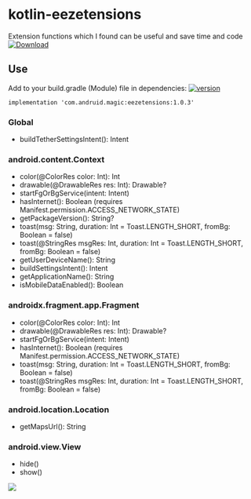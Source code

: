 # kotlin-eezetensions
Extension functions which I found can be useful and save time and code [ ![Download](https://api.bintray.com/packages/death14stroke/libraries/com.andruid.magic.eezetensions/images/download.svg) ](https://bintray.com/death14stroke/libraries/com.andruid.magic.eezetensions/_latestVersion)

## Use
Add to your build.gradle (Module) file in dependencies: [![version](https://img.shields.io/badge/version-latest-blue.svg)](https://github.com/Death14Stroke/kotlin-eezetensions/releases/latest)

```implementation 'com.andruid.magic:eezetensions:1.0.3'```

### Global

- buildTetherSettingsIntent(): Intent

### android.content.Context

- color(@ColorRes color: Int): Int
- drawable(@DrawableRes res: Int): Drawable?
- startFgOrBgService(intent: Intent)
- hasInternet(): Boolean (requires Manifest.permission.ACCESS_NETWORK_STATE)
- getPackageVersion(): String?
- toast(msg: String, duration: Int = Toast.LENGTH_SHORT, fromBg: Boolean = false)
- toast(@StringRes msgRes: Int, duration: Int = Toast.LENGTH_SHORT, fromBg: Boolean = false)
- getUserDeviceName(): String
- buildSettingsIntent(): Intent
- getApplicationName(): String
- isMobileDataEnabled(): Boolean

### androidx.fragment.app.Fragment

- color(@ColorRes color: Int): Int
- drawable(@DrawableRes res: Int): Drawable?
- startFgOrBgService(intent: Intent)
- hasInternet(): Boolean (requires Manifest.permission.ACCESS_NETWORK_STATE)
- toast(msg: String, duration: Int = Toast.LENGTH_SHORT, fromBg: Boolean = false)
- toast(@StringRes msgRes: Int, duration: Int = Toast.LENGTH_SHORT, fromBg: Boolean = false)

### android.location.Location

- getMapsUrl(): String


### android.view.View

- hide()
- show()

<a href='https://bintray.com/death14stroke/libraries/com.andruid.magic.eezetensions?source=watch' alt='Get automatic notifications about new "com.andruid.magic.eezetensions" versions'><img src='https://www.bintray.com/docs/images/bintray_badge_color.png'></a>
